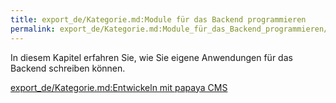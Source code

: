 ```yaml
---
title: export_de/Kategorie.md:Module für das Backend programmieren
permalink: export_de/Kategorie.md:Module_für_das_Backend_programmieren/
---
```


In diesem Kapitel erfahren Sie, wie Sie eigene Anwendungen für das Backend schreiben können.

[export_de/Kategorie.md:Entwickeln mit papaya CMS](export_de/Kategorie.md:Entwickeln_mit_papaya_CMS )